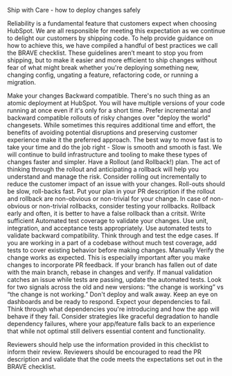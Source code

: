 Ship with Care - how to deploy changes safely

Reliability is a fundamental feature that customers expect when choosing HubSpot. We are all responsible for meeting this expectation as we continue to delight our customers by shipping code. To help provide guidance on how to achieve this, we have compiled a handful of best practices we call the BRAVE checklist. These guidelines aren’t meant to stop you from shipping, but to make it easier and more efficient to ship changes without fear of what might break whether you're deploying something new, changing config, ungating a feature, refactoring code, or running a migration.

Make your changes Backward compatible. There's no such thing as an atomic deployment at HubSpot. You will have multiple versions of your code running at once even if it's only for a short time. Prefer incremental and backward compatible rollouts of risky changes over "deploy the world" changesets. While sometimes this requires additional time and effort, the benefits of avoiding potential disruptions and preserving customer experience make it the preferred approach. The best way to move fast is to take your time and do the job right - Slow is smooth and smooth is fast. We will continue to build infrastructure and tooling to make these types of changes faster and simpler.
Have a Rollout (and Rollback!) plan. The act of thinking through the rollout and anticipating a rollback will help you understand and manage the risk. Consider rolling out incrementally to reduce the customer impact of an issue with your changes. Roll-outs should be slow, roll-backs fast. Put your plan in your PR description if the rollout and rollback are non-obvious or non-trivial for your change. In case of non-obvious or non-trivial rollbacks, consider testing your rollbacks. Rollback early and often, it is better to have a false rollback than a critsit.
Write sufficient Automated test coverage to validate your changes. Use unit, integration, and acceptance tests appropriately. Use automated tests to validate backward compatibility. Think through and test the edge cases. If you are working in a part of a codebase without much test coverage, add tests to cover existing behavior before making changes.
Manually Verify the change works as expected. This is especially important after you make changes to incorporate PR feedback. If your branch has fallen out of date with the main branch, rebase in changes and verify. If manual validation catches an issue while tests are passing, update the automated tests. Look for two signals across the old and new versions: “the change is working” vs “the change is not working.” Don't deploy and walk away. Keep an eye on dashboards and be ready to respond.
Expect your dependencies to fail. Think through what dependencies you're introducing and how the app will behave if they fail. Consider strategies like graceful degradation to handle dependency failures, where your app/feature falls back to an experience that while not optimal still delivers essential content and functionality.

Reviewers should help use the information provided in this checklist to inform their review. Reviewers should be encouraged to read the PR description and validate that the code meets the expectations set out in the BRAVE checklist.
